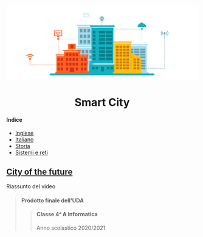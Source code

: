 ![Smart City](images/smartCity.png)

<h1 align="center">
  Smart City
</h1>

#### Indice

- [Inglese](#city-of-the-future)
- [Italiano]()
- [Storia]()
- [Sistemi e reti]()

## [City of the future](https://youtu.be/L054Xd97_rk)

Riassunto del video <!-- TOD0: Daniel Falbo -->

> #### Prodotto finale dell'UDA <br>
>
> > #### Classe 4ᵃ A informatica <br>
> >
> > Anno scolastico 2020/2021
